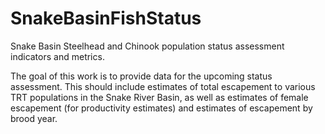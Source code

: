 # SnakeBasinFishStatus
Snake Basin Steelhead and Chinook population status assessment indicators and metrics.

The goal of this work is to provide data for the upcoming status assessment. This should include estimates of total escapement to various TRT populations in the Snake River Basin, as well as estimates of female escapement (for productivity estimates) and estimates of escapement by brood year.
